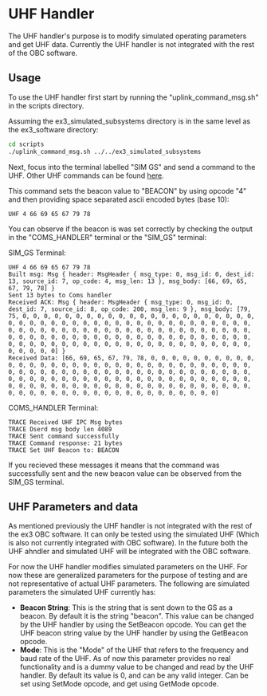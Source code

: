 # UHF Handler

The UHF handler's purpose is to modify simulated operating parameters and get UHF data. Currently the UHF handler is not integrated with the rest of the OBC software.

## Usage

To use the UHF handler first start by running the "uplink_command_msg.sh" in the scripts directory.

Assuming the ex3_simulated_subsystems directory is in the same level as the ex3_software directory:

``` bash
cd scripts
./uplink_command_msg.sh ../../ex3_simulated_subsystems
```

Next, focus into the terminal labelled "SIM GS" and send a command to the UHF. Other UHF commands can be found [here](https://docs.google.com/spreadsheets/d/1rWde3jjrgyzO2fsg2rrVAKxkPa2hy-DDaqlfQTDaNxg/edit?gid=0#gid=0).

This command sets the beacon value to "BEACON" by using opcode "4" and then providing space separated ascii encoded bytes (base 10):

``` text
UHF 4 66 69 65 67 79 78
```

You can observe if the beacon is was set correctly by checking the output in the "COMS_HANDLER" terminal or the "SIM_GS" terminal:

SIM_GS Terminal:

``` text
UHF 4 66 69 65 67 79 78
Built msg: Msg { header: MsgHeader { msg_type: 0, msg_id: 0, dest_id: 13, source_id: 7, op_code: 4, msg_len: 13 }, msg_body: [66, 69, 65, 67, 79, 78] }
Sent 13 bytes to Coms handler
Received ACK: Msg { header: MsgHeader { msg_type: 0, msg_id: 0, dest_id: 7, source_id: 8, op_code: 200, msg_len: 9 }, msg_body: [79, 75, 0, 0, 0, 0, 0, 0, 0, 0, 0, 0, 0, 0, 0, 0, 0, 0, 0, 0, 0, 0, 0, 0, 0, 0, 0, 0, 0, 0, 0, 0, 0, 0, 0, 0, 0, 0, 0, 0, 0, 0, 0, 0, 0, 0, 0, 0, 0, 0, 0, 0, 0, 0, 0, 0, 0, 0, 0, 0, 0, 0, 0, 0, 0, 0, 0, 0, 0, 0, 0, 0, 0, 0, 0, 0, 0, 0, 0, 0, 0, 0, 0, 0, 0, 0, 0, 0, 0, 0, 0, 0, 0, 0, 0, 0, 0, 0, 0, 0, 0, 0, 0, 0, 0, 0, 0, 0, 0, 0, 0, 0, 0, 0, 0, 0, 0, 0, 0, 0, 0] }
Received Data: [66, 69, 65, 67, 79, 78, 0, 0, 0, 0, 0, 0, 0, 0, 0, 0, 0, 0, 0, 0, 0, 0, 0, 0, 0, 0, 0, 0, 0, 0, 0, 0, 0, 0, 0, 0, 0, 0, 0, 0, 0, 0, 0, 0, 0, 0, 0, 0, 0, 0, 0, 0, 0, 0, 0, 0, 0, 0, 0, 0, 0, 0, 0, 0, 0, 0, 0, 0, 0, 0, 0, 0, 0, 0, 0, 0, 0, 0, 0, 0, 0, 0, 0, 0, 0, 0, 0, 0, 0, 0, 0, 0, 0, 0, 0, 0, 0, 0, 0, 0, 0, 0, 0, 0, 0, 0, 0, 0, 0, 0, 0, 0, 0, 0, 0, 0, 0, 0, 0, 0, 0, 0, 0, 0, 0, 0, 0, 0]
```

COMS_HANDLER Terminal:

``` text
TRACE Received UHF IPC Msg bytes
TRACE Dserd msg body len 4089
TRACE Sent command successfully
TRACE Command response: 21 bytes 
TRACE Set UHF Beacon to: BEACON
```

If you recieved these messages it means that the command was successfully sent and the new beacon value can be observed from the SIM_GS terminal.

## UHF Parameters and data

As mentioned previously the UHF handler is not integrated with the rest of the ex3 OBC software. It can only be tested using the simulated UHF (Which is also not currently integrated with OBC software). In the future both the UHF ahndler and simulated UHF will be integrated with the OBC software.

For now the UHF handler modifies simulated parameters on the UHF. For now these are generalized parameters for the purpose of testing and are not representative of actual UHF parameters. The following are simulated parameters the simulated UHF currently has:

- __Beacon String__: This is the string that is sent down to the GS as a beacon. By default it is the string "beacon". This value can be changed by the UHF handler by using the SetBeacon opcode. You can get the UHF beacon string value by the UHF handler by using the GetBeacon opcode.
- __Mode__: This is the "Mode" of the UHF that refers to the frequency and baud rate of the UHF. As of now this parameter provides no real functionality and is a dummy value to be changed and read by the UHF handler. By default its value is 0, and can be any valid integer. Can be set using SetMode opcode, and get using GetMode opcode.
